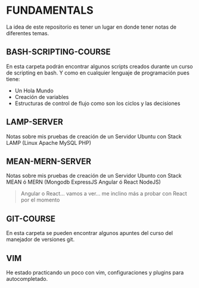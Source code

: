 # FUNDAMENTALS

La idea de este repositorio es tener un lugar en donde tener notas de diferentes temas.

## BASH-SCRIPTING-COURSE

En esta carpeta podrán encontrar algunos scripts creados durante un curso de scripting en bash. Y como en cualquier lenguaje de programación pues tiene:
- Un Hola Mundo
- Creación de variables
- Estructuras de control de flujo como son los ciclos y las decisiones

## LAMP-SERVER

Notas sobre mis pruebas de creación de un Servidor Ubuntu con Stack LAMP (Linux Apache MySQL PHP)

## MEAN-MERN-SERVER

Notas sobre mis pruebas de creación de un Servidor Ubunto con Stack MEAN ó MERN (Mongodb ExpressJS Angular ó React NodeJS)
> Angular o React... vamos a ver... me inclino más a probar con React por el momento

## GIT-COURSE

En esta carpeta se pueden encontrar algunos apuntes del curso del manejador de versiones git.

## VIM

He estado practicando un poco con vim, configuraciones y plugins para autocompletado.